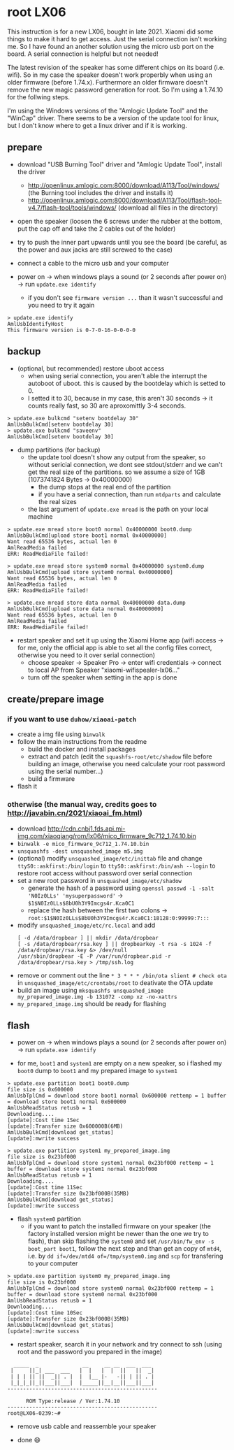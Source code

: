 # root LX06
This instruction is for a new LX06, bought in late 2021. Xiaomi did some things to make it hard to get access. Just the serial connection isn't working me. So I have found an another solution using the micro usb port on the board. A serial connection is helpful but not needed!

The latest revision of the speaker has some different chips on its board (i.e. wifi). So in my case the speaker doesn't work properbly when using an older firmware (before 1.74.x). Furthermore an older firmware doesn't remove the new magic password generation for root. So I'm using a 1.74.10 for the follwing steps. 

I'm using the Windows versions of the "Amlogic Update Tool" and the "WinCap" driver. There seems to be a version of the update tool for linux, but I don't know where to get a linux driver and if it is working.

## prepare

- download "USB Burning Tool" driver and "Amlogic Update Tool", install the driver
  - http://openlinux.amlogic.com:8000/download/A113/Tool/windows/ (the Burning tool includes the driver and installs it)
  - http://openlinux.amlogic.com:8000/download/A113/Tool/flash-tool-v4.7/flash-tool/tools/windows/ (download all files in the directory)

- open the speaker (loosen the 6 screws under the rubber at the bottom, put the cap off and take the 2 cables out of the holder)

- try to push the inner part upwards until you see the board (be careful, as the power and aux jacks are still screwed to the case)

- connect a cable to the micro usb and your computer

- power on -> when windows plays a sound (or 2 seconds after power on) -> run `update.exe identify`
  - if you don't see `firmware version ...` than it wasn't successful and you need to try it again

```
> update.exe identify
AmlUsbIdentifyHost
This firmware version is 0-7-0-16-0-0-0-0
```

## backup

- (optional, but recommended) restore uboot access
  - when using serial connection, you aren't able the interrupt the autoboot of uboot. this is caused by the bootdelay which is setted to 0. 
  - I setted it to 30, because in my case, this aren't 30 seconds -> it counts really fast, so 30 are aproxomittly 3-4 seconds.
```
> update.exe bulkcmd "setenv bootdelay 30"
AmlUsbBulkCmd[setenv bootdelay 30]
> update.exe bulkcmd "saveenv"
AmlUsbBulkCmd[setenv bootdelay 30]
```

- dump partitions (for backup)
  - the update tool doesn't show any output from the speaker, so without sericial connection, we dont see stdout/stderr and we can't get the real size of the partitions. so we assume a size of 1GB (1073741824 Bytes -> 0x40000000)
    - the dump stops at the real end of the partition
    - if you have a serial connection, than run `mtdparts` and calculate the real sizes
  - the last argument of `update.exe mread` is the path on your local machine

```
> update.exe mread store boot0 normal 0x40000000 boot0.dump
AmlUsbBulkCmd[upload store boot1 normal 0x40000000]
Want read 65536 bytes, actual len 0
AmlReadMedia failed
ERR: ReadMediaFile failed!
```
```
> update.exe mread store system0 normal 0x40000000 system0.dump
AmlUsbBulkCmd[upload store system0 normal 0x40000000]
Want read 65536 bytes, actual len 0
AmlReadMedia failed
ERR: ReadMediaFile failed!
```
```
> update.exe mread store data normal 0x40000000 data.dump
AmlUsbBulkCmd[upload store data normal 0x40000000]
Want read 65536 bytes, actual len 0
AmlReadMedia failed
ERR: ReadMediaFile failed!
```

- restart speaker and set it up using the Xiaomi Home app (wifi access -> for me, only the official app is able to set all the config files correct, otherwise you need to it over serial connection) 
  - choose speaker -> Speaker Pro -> enter wifi credentials -> connect to local AP from Speaker "xiaomi-wifispealer-lx06..." 
  - turn off the speaker when setting in the app is done

## create/prepare image

### if you want to use `duhow/xiaoai-patch`
- create a img file using `binwalk`
- follow the main instructions from the readme
  - build the docker and install packages
  - extract and patch (edit the `squashfs-root/etc/shadow` file before building an image, otherwise you need calculate your root password using the serial number...)
  - build a firmware
- flash it

### otherwise (the manual way, credits goes to http://javabin.cn/2021/xiaoai_fm.html)
- download http://cdn.cnbj1.fds.api.mi-img.com/xiaoqiang/rom/lx06/mico_firmware_9c712_1.74.10.bin
- `binwalk -e mico_firmware_9c712_1.74.10.bin`
- `unsquashfs -dest unsquashed_image m5.img`
- (optional) modify `unsquashed_image/etc/inittab` file and change `ttyS0::askfirst:/bin/login` to `ttyS0::askfirst:/bin/ash --login` to restore root access without password over serial connection
- set a new root password in `unsquashed_image/etc/shadow`
  - generate the hash of a password using `openssl passwd -1 -salt 'N0Iz0LLs' 'mysuperpassword'` -> `$1$N0Iz0LLs$8bU0h3Y9Imcgs4r.Kca0C1`
  - replace the hash between the first two colons -> `root:$1$N0Iz0LLs$8bU0h3Y9Imcgs4r.Kca0C1:18128:0:99999:7:::`
- modify `unsquashed_image/etc/rc.local` and add
  ```
  [ -d /data/dropbear ] || mkdir /data/dropbear
  [ -s /data/dropbear/rsa.key ] || dropbearkey -t rsa -s 1024 -f /data/dropbear/rsa.key &> /dev/null
  /usr/sbin/dropbear -E -P /var/run/dropbear.pid -r /data/dropbear/rsa.key > /tmp/ssh.log
  ```
- remove or comment out the line `* 3 * * * /bin/ota slient # check ota` in `unsquashed_image/etc/crontabs/root` to deativate the OTA update
- build an image using `mksquashfs unsquashed_image my_prepared_image.img -b 131072 -comp xz -no-xattrs`
- `my_prepared_image.img` should be ready for flashing


## flash

- power on -> when windows plays a sound (or 2 seconds after power on) -> run `update.exe identify`

- for me, `boot1` and `system1` are empty on a new speaker, so i flashed my `boot0` dump to `boot1` and my prepared image to `system1`

```
> update.exe partition boot1 boot0.dump
file size is 0x600000
AmlUsbTplCmd = download store boot1 normal 0x600000 rettemp = 1 buffer = download store boot1 normal 0x600000
AmlUsbReadStatus retusb = 1
Downloading....
[update]:Cost time 1Sec
[update]:Transfer size 0x600000B(6MB)
AmlUsbBulkCmd[download get_status]
[update]:mwrite success
```
```
> update.exe partition system1 my_prepared_image.img
file size is 0x23bf000
AmlUsbTplCmd = download store system1 normal 0x23bf000 rettemp = 1 buffer = download store system1 normal 0x23bf000
AmlUsbReadStatus retusb = 1
Downloading....
[update]:Cost time 11Sec
[update]:Transfer size 0x23bf000B(35MB)
AmlUsbBulkCmd[download get_status]
[update]:mwrite success
```

- flash `system0` partition
  - if you want to patch the installed firmware on your speaker (the factory installed version might be newer than the one we try to flash), than skip flashing the `system0` and set `/usr/bin/fw_env -s boot_part boot1`, follow the next step and than get an copy of `mtd4`, i.e. by `dd if=/dev/mtd4 of=/tmp/system0.img` and `scp` for transfering to your computer

```
> update.exe partition system0 my_prepared_image.img
file size is 0x23bf000
AmlUsbTplCmd = download store system0 normal 0x23bf000 rettemp = 1 buffer = download store system0 normal 0x23bf000
AmlUsbReadStatus retusb = 1
Downloading....
[update]:Cost time 10Sec
[update]:Transfer size 0x23bf000B(35MB)
AmlUsbBulkCmd[download get_status]
[update]:mwrite success
```

- restart speaker, search it in your network and try connect to ssh (using root and the password you prepared in the image)

```
  _____  _              __     __ __  ___  ___
 |     ||_| ___  ___   |  |   |  |  ||   ||  _|
 | | | || ||  _|| . |  |  |__ |-   -|| | || . |
 |_|_|_||_||___||___|  |_____||__|__||___||___|
------------------------------------------------

      ROM Type:release / Ver:1.74.10
------------------------------------------------
root@LX06-0239:~#
```

- remove usb cable and reassemble your speaker

- done 😄
